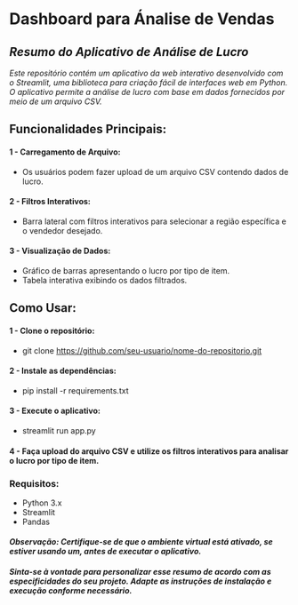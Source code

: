 # Dashboard para Ánalise de Vendas

## *Resumo do Aplicativo de Análise de Lucro*

*Este repositório contém um aplicativo da web interativo desenvolvido com o Streamlit, uma biblioteca para criação fácil de interfaces web em Python. O aplicativo permite a análise de lucro com base em dados fornecidos por meio de um arquivo CSV.*

## Funcionalidades Principais:
#### 1 - Carregamento de Arquivo:
* Os usuários podem fazer upload de um arquivo CSV contendo dados de lucro.

#### 2 - Filtros Interativos:
* Barra lateral com filtros interativos para selecionar a região específica e o vendedor desejado.

#### 3 - Visualização de Dados:
* Gráfico de barras apresentando o lucro por tipo de item.
* Tabela interativa exibindo os dados filtrados.

## Como Usar:
#### 1 - Clone o repositório:
* git clone https://github.com/seu-usuario/nome-do-repositorio.git

#### 2 - Instale as dependências:
* pip install -r requirements.txt

#### 3 - Execute o aplicativo:
* streamlit run app.py

#### 4 - Faça upload do arquivo CSV e utilize os filtros interativos para analisar o lucro por tipo de item.

### Requisitos:
* Python 3.x
* Streamlit
* Pandas

#### *Observação: Certifique-se de que o ambiente virtual está ativado, se estiver usando um, antes de executar o aplicativo.*

#### *Sinta-se à vontade para personalizar esse resumo de acordo com as especificidades do seu projeto. Adapte as instruções de instalação e execução conforme necessário.*



